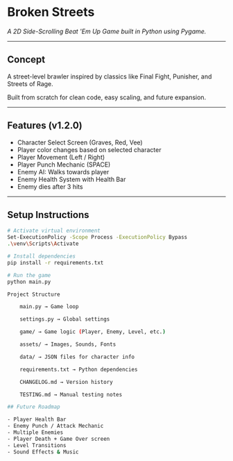 # Broken Streets

*A 2D Side-Scrolling Beat 'Em Up Game built in Python using Pygame.*

---

## Concept
A street-level brawler inspired by classics like Final Fight, Punisher, and Streets of Rage.

Built from scratch for clean code, easy scaling, and future expansion.

---

## Features (v1.2.0)
- Character Select Screen (Graves, Red, Vee)
- Player color changes based on selected character
- Player Movement (Left / Right)
- Player Punch Mechanic (SPACE)
- Enemy AI: Walks towards player
- Enemy Health System with Health Bar
- Enemy dies after 3 hits


---

## Setup Instructions

```bash
# Activate virtual environment
Set-ExecutionPolicy -Scope Process -ExecutionPolicy Bypass
.\venv\Scripts\Activate

# Install dependencies
pip install -r requirements.txt

# Run the game
python main.py

Project Structure

    main.py → Game loop

    settings.py → Global settings

    game/ → Game logic (Player, Enemy, Level, etc.)

    assets/ → Images, Sounds, Fonts

    data/ → JSON files for character info

    requirements.txt → Python dependencies

    CHANGELOG.md → Version history

    TESTING.md → Manual testing notes

## Future Roadmap

- Player Health Bar
- Enemy Punch / Attack Mechanic
- Multiple Enemies
- Player Death + Game Over screen
- Level Transitions
- Sound Effects & Music
